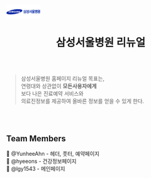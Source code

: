 <img src="./assets/images/loginPage_images/logoImages.png" width="18%">

<h1 align="center">삼성서울병원 리뉴얼</h1>
<br>
<br>

> 삼성서울병원 홈페이지 리뉴얼 목표는,<br/>
> 연령대와 상관없이 **모든사용자에게**  <br/>
> 보다 나은 진료예약 서비스와<br/>
> 의료진정보를 제공하여 올바른 정보를 얻을 수 있게 한다.<br/>

<br>
<br>

<h2>Team Members</h2>

🏥 @YunheeAhn - 헤더, 풋터, 예약페이지 <br>
🏥 @hyeeons - 건강정보페이지 <br>
🏥 @lgy1543 - 메인페이지 <br>
